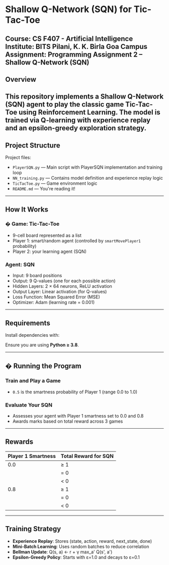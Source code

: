 #  Shallow Q-Network (SQN) for Tic-Tac-Toe

**Course**: CS F407 - Artificial Intelligence  
**Institute**: BITS Pilani, K. K. Birla Goa Campus  
**Assignment**: Programming Assignment 2 – Shallow Q-Network (SQN)  
---
##  Overview

This repository implements a **Shallow Q-Network (SQN)** agent to play the classic game **Tic-Tac-Toe** using **Reinforcement Learning**. The model is trained via Q-learning with experience replay and an epsilon-greedy exploration strategy.
---

## Project Structure

Project files:
- `PlayerSQN.py` — Main script with PlayerSQN implementation and training loop  
- `NN_training.py` — Contains model definition and experience replay logic  
- `TicTacToe.py` — Game environment logic      
- `README.md` — You're reading it!

---

##  How It Works

### � Game: Tic-Tac-Toe

- 9-cell board represented as a list  
- Player 1: smart/random agent (controlled by `smartMovePlayer1` probability)  
- Player 2: your learning agent (SQN)

###  Agent: SQN

- Input: 9 board positions  
- Output: 9 Q-values (one for each possible action)  
- Hidden Layers: 2 × 64 neurons, ReLU activation  
- Output Layer: Linear activation (for Q-values)  
- Loss Function: Mean Squared Error (MSE)  
- Optimizer: Adam (learning rate = 0.001)

---

##  Requirements

Install dependencies with:


Ensure you are using **Python ≥ 3.8**.

---

## � Running the Program

###  Train and Play a Game


- `0.5` is the smartness probability of Player 1 (range 0.0 to 1.0)

### Evaluate Your SQN


- Assesses your agent with Player 1 smartness set to 0.0 and 0.8  
- Awards marks based on total reward across 3 games

---

##  Rewards 

| Player 1 Smartness | Total Reward for SQN |  
|--------------------|----------------------|
| 0.0                | ≥ 1                  | 
|                    | = 0                  | 
|                    | < 0                  | 
| 0.8                | ≥ 1                  |
|                    | = 0                  | 
|                    | < 0                  |
---

##  Training Strategy

- **Experience Replay**: Stores (state, action, reward, next_state, done)  
- **Mini-Batch Learning**: Uses random batches to reduce correlation  
- **Bellman Update**: Q(s, a) ← r + γ max_a' Q(s', a')  
- **Epsilon-Greedy Policy**: Starts with ε=1.0 and decays to ε=0.1


